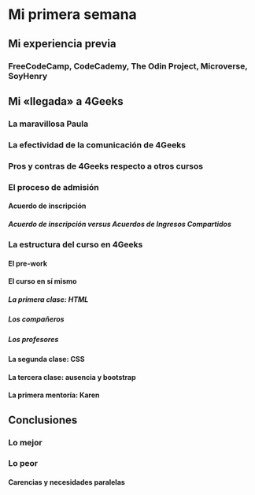 # Mi primera semana

## Mi experiencia previa

### FreeCodeCamp, CodeCademy, The Odin Project, Microverse, SoyHenry

## Mi «llegada» a 4Geeks

### La maravillosa Paula

### La efectividad de la comunicación de 4Geeks

### Pros y contras de 4Geeks respecto a otros cursos

### El proceso de admisión

#### Acuerdo de inscripción

##### Acuerdo de inscripción versus Acuerdos de Ingresos Compartidos

### La estructura del curso en 4Geeks

#### El pre-work

#### El curso en sí mismo

##### La primera clase: HTML

##### Los compañeros

##### Los profesores

#### La segunda clase: CSS

#### La tercera clase: ausencia y bootstrap

#### La primera mentoría: Karen

## Conclusiones

### Lo mejor

### Lo peor

#### Carencias y necesidades paralelas

